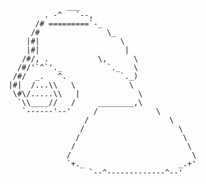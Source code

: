                      ___
                . -^   `--,      
              /# =========`-_   
             /#               \_ 
            |#|                  \
            |#|                   |
           /#/, .           \,      \
          /#/'`^`'._          `._   \
         /#/  _.   ^.            `._)
        |#|  /...\\   \            \
         \#\/.....\\   |             \
          `\\____//   /     ________,\
           `------'--'     /             \
                         /                  \
                        /                     \
                       /                       \
                      /                         \
                     /                           \
                     `+._                     _.+'
                          `--^-------------^--'
